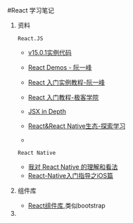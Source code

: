 #React 学习笔记

1.	资料
	
	`React.JS`
	*	[v15.0.1实例代码](https://facebook.github.io/react/downloads/react-15.0.1.zip)
	*	[React Demos - 阮一峰](https://github.com/ruanyf/react-demos)
	*	[React 入门实例教程-阮一峰](http://www.ruanyifeng.com/blog/2015/03/react.html)
	*	[React 入门教程-极客学院](http://wiki.jikexueyuan.com/project/react-tutorial/)
	*	[JSX in Depth](https://facebook.github.io/react/docs/jsx-in-depth.html)

	*	[React&React Native生态-探索学习](https://github.com/icepy/Front-End-Develop-Guide/blob/master/React.md)
	*	

	`React Native`
	
	*	[我对 React Native 的理解和看法](http://div.io/topic/851)
	*	[React-Native入门指导之iOS篇](http://www.cnblogs.com/jianglan/p/5027315.html)

2.	组件库
	
	*	[React组件库](https://github.com/Khan/react-components),类似bootstrap	
3.	
	
	
	
	